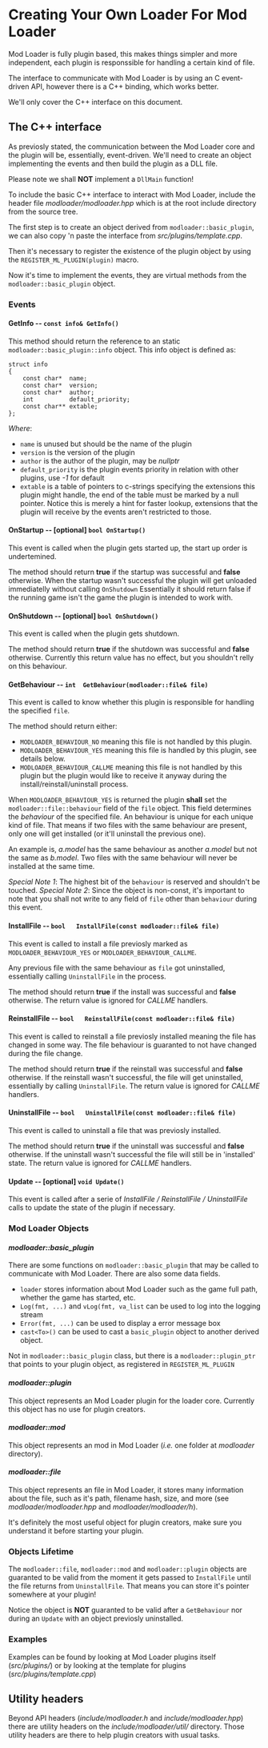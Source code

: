 Creating Your Own Loader For Mod Loader
==================================================

Mod Loader is fully plugin based, this makes things simpler and more independent, each plugin is responssible for handling a certain kind of file.
   
The interface to communicate with Mod Loader is by using an C event-driven API, however there is a C++ binding, which works better.

We'll only cover the C++ interface on this document.


The C++ interface
-------------------------------

As previosly stated, the communication between the Mod Loader core and the plugin will be, essentially, event-driven. We'll need to create an object implementing the events and then build the plugin as a DLL file.

Please note we shall **NOT** implement a `DllMain` function!


To include the basic C++ interface to interact with Mod Loader, include the header file *modloader/modloader.hpp* which is at the root include directory from the source tree.

The first step is to create an object derived from `modloader::basic_plugin`, we can also copy 'n paste the interface from *src/plugins/template.cpp*.

Then it's necessary to register the existence of the plugin object by using the `REGISTER_ML_PLUGIN(plugin)` macro.

Now it's time to implement the events, they are virtual methods from the `modloader::basic_plugin` object.

### Events

#### GetInfo -- `const info& GetInfo()`

 This method should return the reference to an static `modloader::basic_plugin::info`     object. This info object is defined as:

    struct info
    {
        const char*  name;
        const char*  version;
        const char*  author;
        int          default_priority;
        const char** extable;
    };

 _Where_:
 
  + `name` is unused but should be the name of the plugin
  + `version` is the version of the plugin
  + `author` is the author of the plugin, may be _nullptr_
  + `default_priority` is the plugin events priority in relation with other plugins, use _-1_ for default
  + `extable` is a table of pointers to c-strings specifying the extensions this plugin might handle, the end of the table must be marked by a null pointer. Notice this is merely a hint for faster lookup, extensions that the plugin will receive by the events aren't restricted to those.

#### OnStartup -- [optional] `bool OnStartup()` 

 This event is called when the plugin gets started up, the start up order is undertemined.
 
 The method should return **true** if the startup was successful and **false** otherwise. When the startup wasn't successful the plugin will get unloaded immediatelly without calling `OnShutdown`
 Essentially it should return false if the running game isn't the game the plugin is intended to work with.

#### OnShutdown -- [optional] `bool OnShutdown()` 
 
 This event is called when the plugin gets shutdown.
 
 The method should return **true** if the shutdown was successful and **false** otherwise.
 Currently this return value has no effect, but you shouldn't relly on this behaviour.

#### GetBehaviour -- `int  GetBehaviour(modloader::file& file)`
 
 This event is called to know whether this plugin is responsible for handling the specified `file`.

 The method should return either:
 
  + `MODLOADER_BEHAVIOUR_NO` meaning this file is not handled by this plugin.
  + `MODLOADER_BEHAVIOUR_YES` meaning this file is handled by this plugin, see details below.
  + `MODLOADER_BEHAVIOUR_CALLME` meaning this file is not handled by this plugin but the plugin would like to receive it anyway during the install/reinstall/uninstall process.
 

 When `MODLOADER_BEHAVIOUR_YES` is returned the plugin **shall** set the `modloader::file::behaviour` field of the `file` object.
 This field determines the *behaviour* of the specified file. An behaviour is unique for each unique kind of file.
 That means if two files with the same behaviour are present, only one will get installed (or it'll uninstall the previous one).

 An example is, *a.model* has the same behaviour as another *a.model* but not the same as *b.model*.
 Two files with the same behaviour will never be installed at the same time.
 
 _Special Note 1_: The highest bit of the `behaviour` is reserved and shouldn't be touched.
 _Special Note 2_: Since the object is non-const, it's important to note that you shall not write to any field of `file` other than `behaviour` during this event.

#### InstallFile -- `bool   InstallFile(const modloader::file& file)`
 
 This event is called to install a file previosly marked as `MODLOADER_BEHAVIOUR_YES` or `MODLOADER_BEHAVIOUR_CALLME`.
 
 Any previous file with the same behaviour as `file` got uninstalled, essentially calling `UninstallFile` in the process.

 The method should return **true** if the install was successful and **false** otherwise.
 The return value is ignored for *CALLME* handlers.

#### ReinstallFile -- `bool   ReinstallFile(const modloader::file& file)`

 This event is called to reinstall a file previosly installed meaning the file has changed in some way. The file behaviour is guaranted to not have changed during the file change.

 The method should return **true** if the reinstall was successful and **false** otherwise.
 If the reinstall wasn't successful, the file will get uninstalled, essentially by calling `UninstallFile`.
 The return value is ignored for *CALLME* handlers.

#### UninstallFile -- `bool   UninstallFile(const modloader::file& file)`
 
 This event is called to uninstall a file that was previosly installed.

 The method should return **true** if the uninstall was successful and **false** otherwise.
 If the uninstall wasn't successful the file will still be in 'installed' state.
 The return value is ignored for *CALLME* handlers.

#### Update -- [optional] `void Update()`
 
 This event is called after a serie of *InstallFile / ReinstallFile / UninstallFile* calls to update the state of the plugin if necessary.


### Mod Loader Objects

#### *modloader::basic_plugin*
There are some functions on `modloader::basic_plugin` that may be called to communicate with Mod Loader. There are also some data fields.

+ `loader` stores information about Mod Loader such as the game full path, whether the game has started, etc.
+ `Log(fmt, ...)` and `vLog(fmt, va_list` can be used to log into the logging stream
+ `Error(fmt, ...)` can be used to display a error message box
+ `cast<To>()` can be used to cast a `basic_plugin` object to another derived object.

Not in `modloader::basic_plugin` class, but there is a `modloader::plugin_ptr` that points to your plugin object, as registered in `REGISTER_ML_PLUGIN`

#### *modloader::plugin*
 This object represents an Mod Loader plugin for the loader core.
 Currently this object has no use for plugin creators.
 
#### *modloader::mod*
 This object represents an mod in Mod Loader (*i.e.* one folder at *modloader* directory).
 
#### *modloader::file*
 This object represents an file in Mod Loader, it stores many information about the file, such as it's path, filename hash, size, and more (see *modloader/modloader.hpp* and *modloader/modloader/h*).
 
 It's definitely the most useful object for plugin creators, make sure you understand it before starting your plugin.

### Objects Lifetime 

 The `modloader::file`, `modloader::mod` and `modloader::plugin` objects are guaranted to be valid from the moment it gets passed to `InstallFile` until the file returns from `UninstallFile`. 
 That means you can store it's pointer somewhere at your plugin!

 Notice the object is **NOT** guaranted to be valid after a `GetBehaviour` nor during an `Update` with an object previosly uninstalled.

### Examples
Examples can be found by looking at Mod Loader plugins itself (*src/plugins/*) or by looking at the template for plugins (*src/plugins/template.cpp*)


Utility headers
-------------------------------

Beyond API headers (*include/modloader.h* and *include/modloader.hpp*) there are utility headers on the *include/modloader/util/* directory.
Those utility headers are there to help plugin creators with usual tasks.
